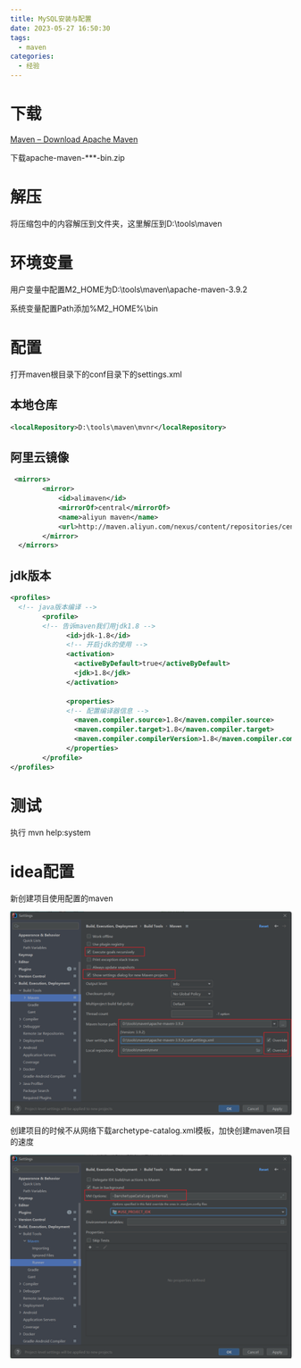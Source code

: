 ```yaml
---
title: MySQL安装与配置
date: 2023-05-27 16:50:30
tags:
  - maven
categories:
  - 经验
---
```


# 下载

[Maven – Download Apache Maven](https://maven.apache.org/download.cgi)

下载apache-maven-***-bin.zip

# 解压

将压缩包中的内容解压到文件夹，这里解压到D:\tools\maven

# 环境变量

用户变量中配置M2_HOME为D:\tools\maven\apache-maven-3.9.2

系统变量配置Path添加%M2_HOME%\bin

# 配置

打开maven根目录下的conf目录下的settings.xml

## 本地仓库

```xml
<localRepository>D:\tools\maven\mvnr</localRepository>
```

## 阿里云镜像

```xml
 <mirrors>
		<mirror>
            <id>alimaven</id>
            <mirrorOf>central</mirrorOf>
            <name>aliyun maven</name>
            <url>http://maven.aliyun.com/nexus/content/repositories/central/</url>
        </mirror>
  </mirrors>
```

## jdk版本

```xml
<profiles>
  <!-- java版本编译 --> 
		<profile>
		<!-- 告诉maven我们用jdk1.8 --> 
			  <id>jdk-1.8</id>
			  <!-- 开启jdk的使用 --> 
			  <activation>
				<activeByDefault>true</activeByDefault>
				<jdk>1.8</jdk>
			  </activation>
			
			  <properties>
			  <!-- 配置编译器信息 -->
				<maven.compiler.source>1.8</maven.compiler.source>
				<maven.compiler.target>1.8</maven.compiler.target>
				<maven.compiler.compilerVersion>1.8</maven.compiler.compilerVersion>
			  </properties>
		</profile>
</profiles>
```

# 测试

执行 mvn help:system

# idea配置

新创建项目使用配置的maven

![image-20230530214033126](Maven安装与配置/image-20230530214033126.png)

创建项目的时候不从网络下载archetype-catalog.xml模板，加快创建maven项目的速度

![image-20230530214240740](Maven安装与配置/image-20230530214240740.png)
